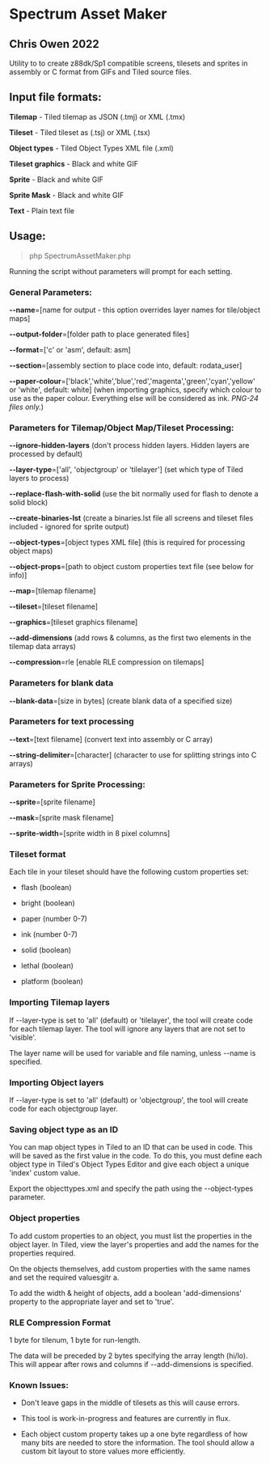 # Spectrum Asset Maker
## Chris Owen 2022

Utility to to create z88dk/Sp1 compatible screens, tilesets and sprites in assembly or C format from GIFs and Tiled source files.

## Input file formats:

**Tilemap** - Tiled tilemap as JSON (.tmj) or XML (.tmx)

**Tileset** - Tiled tileset as (.tsj) or XML (.tsx)

**Object types** - Tiled Object Types XML file (.xml)

**Tileset graphics** - Black and white GIF

**Sprite** - Black and white GIF

**Sprite Mask** - Black and white GIF

**Text** - Plain text file

## Usage:

> php SpectrumAssetMaker.php

Running the script without parameters will prompt for each setting.


### General Parameters:

**--name**=[name for output - this option overrides layer names for tile/object maps]

**--output-folder**=[folder path to place generated files]

**--format**=['c' or 'asm', default: asm]

**--section**=[assembly section to place code into, default: rodata_user]

**--paper-colour**=['black','white','blue','red','magenta','green','cyan','yellow' or 'white', default: white] (when importing graphics, specify which colour to use as the paper colour. Everything else will be considered as ink. *PNG-24 files only.*)

### Parameters for Tilemap/Object Map/Tileset Processing:

**--ignore-hidden-layers** (don't process hidden layers. Hidden layers are processed by default)

**--layer-type**=['all', 'objectgroup' or 'tilelayer'] (set which type of Tiled layers to process)

**--replace-flash-with-solid** (use the bit normally used for flash to denote a solid block)

**--create-binaries-lst** (create a binaries.lst file all screens and tileset files included - ignored for sprite output)

**--object-types**=[object types XML file] (this is required for processing object maps)

**--object-props**=[path to object custom properties text file (see below for info)]

**--map**=[tilemap filename]

**--tileset**=[tileset filename]

**--graphics**=[tileset graphics filename]

**--add-dimensions** (add rows & columns, as the first two elements in the tilemap data arrays)

**--compression**=rle [enable RLE compression on tilemaps]


### Parameters for blank data

**--blank-data**=[size in bytes] (create blank data of a specified size)

### Parameters for text processing

**--text**=[text filename] (convert text into assembly or C array)

**--string-delimiter**=[character] (character to use for splitting strings into C arrays)


### Parameters for Sprite Processing:

**--sprite**=[sprite filename]

**--mask**=[sprite mask filename]

**--sprite-width**=[sprite width in 8 pixel columns]


### Tileset format ###

Each tile in your tileset should have the following custom properties set:

* flash (boolean)

* bright (boolean)

* paper (number 0-7)

* ink (number 0-7)

* solid (boolean)

* lethal (boolean)

* platform (boolean)

### Importing Tilemap layers ###

If --layer-type is set to 'all' (default) or 'tilelayer', the tool will create code for each tilemap layer. The tool will ignore any layers that are not set to 'visible'.

The layer name will be used for variable and file naming, unless --name is specified.

### Importing Object layers ###

If --layer-type is set to 'all' (default) or 'objectgroup', the tool will create code for each objectgroup layer.

### Saving object type as an ID ###

You can map object types in Tiled to an ID that can be used in code. This will be saved as the first
value in the code. To do this, you must define each object type in Tiled's Object Types Editor
and give each object a unique 'index' custom value.

Export the objecttypes.xml and specify the path using the --object-types parameter.

### Object properties ###

To add custom properties to an object, you must list the properties in the object layer. In Tiled, 
view the layer's properties and add the names for the properties required.

On the objects themselves, add custom properties with the same names and set the required valuesgitr a.

To add the width & height of objects, add a boolean 'add-dimensions' property to the appropriate layer and set to 'true'.
### RLE Compression Format

1 byte for tilenum, 1 byte for run-length.

The data will be preceded by 2 bytes specifying the array length (hi/lo). This will appear after rows and columns if --add-dimensions is specified.

### Known Issues:

* Don't leave gaps in the middle of tilesets as this will cause errors.

* This tool is work-in-progress and features are currently in flux.

* Each object custom property takes up a one byte regardless of how many bits are needed to store the information. The tool should allow a custom bit layout to store values more efficiently.
